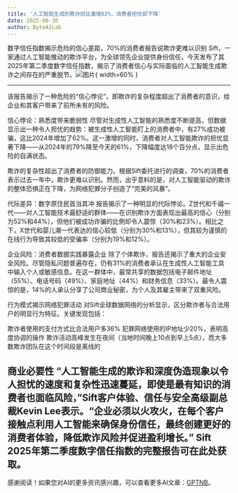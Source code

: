 ```yaml
---
title: '人工智能生成的欺诈同比激增62%，消费者担忧却下降'
date: 2025-06-30
author: ByteAILab
---
```


数字信任指数揭示危险的信心差距，70%的消费者报告说欺诈更难以识别
Sift，一家通过人工智能推动的欺诈平台，为全球领先企业提供身份信任，今天发布了其2025年第二季度数字信任指数，揭示了消费者信心与实际面临的人工智能生成欺诈之间存在的严重脱节。![图片](https://ai-techpark.com/wp-content/uploads/AI-Generated.jpg){ width=60% }

---
该报告揭示了一种危险的“信心悖论”，即欺诈的复杂程度超出了消费者的意识，给企业和其客户带来了前所未有的风险。

信心悖论：熟悉度带来脆弱性
尽管对生成性人工智能的熟悉度不断提高，但数据显示出一种令人担忧的趋势：被生成性人工智能盯上的消费者中，有27%成功被骗，这比2024年增加了62%。这一激增的同时，消费者对人工智能欺诈的担忧显著下降——从2024年的79%降至今天的61%，下降幅度达18个百分点，显示出危险的自满状态。

欺诈的复杂性超出了消费者的防御能力。根据Sift委托进行的调查，70%的消费者表示过去一年中，欺诈更难以识别。然而，出乎意料的是，对人工智能驱动的欺诈的整体恐惧正在下降，为网络犯罪分子创造了“完美的风暴”。

代际差异：数字原住民首当其冲
报告揭示了一种明显的代际悖论。Z世代和千禧一代——对人工智能技术最舒适的群体——在识别欺诈方面表现出最高的信心（分别为52%和44%），但他们被成功诈骗的比例却令人震惊（30%和23%）。相比之下，X世代和婴儿潮一代表达的信心较低（分别为30%和13%），但其较为谨慎的在线行为导致其较低的受骗率（分别为19%和12%）。

企业风险：消费者数据实践暴露企业
除了个体欺诈，报告还揭示了重大的企业安全风险。尽管隐私问题普遍存在，仍有31%的消费者承认在生成性人工智能工具中输入个人或敏感信息。在这一群体中，最常共享的数据包括电子邮件地址（55%）、电话号码（49%）、家庭地址（44%）和财务信息（33%）。最令人震惊的是，14%的人承认分享了公司商业秘密，为个人及其雇主带来了双重风险。

行为模式揭示网络犯罪活动
对Sift全球数据网络的分析显示，区分欺诈者与合法用户的明显行为特征。关键发现包括：

欺诈者使用的支付方式比合法用户多36%
犯罪网络使用的IP地址少20%，表明高度协调的操作
欺诈活动高峰发生在夜间（当地时间晚上10点到早上5点），而大多数欺诈团队在这个时间段是离线的

商业必要性
“人工智能生成的欺诈和深度伪造现象以令人担忧的速度和复杂性迅速蔓延，即使是最有知识的消费者也面临风险，”Sift客户体验、信任与安全高级副总裁Kevin Lee表示。“企业必须以火攻火，在每个客户接触点利用人工智能来确保身份信任，最终创建更好的消费者体验，降低欺诈风险并促进盈利增长。”
Sift 2025年第二季度数字信任指数的完整报告可在此处获取。
---
感谢阅读！如果您对AI的更多资讯感兴趣，可以查看更多AI文章：[GPTNB](https://gptnb.com)。